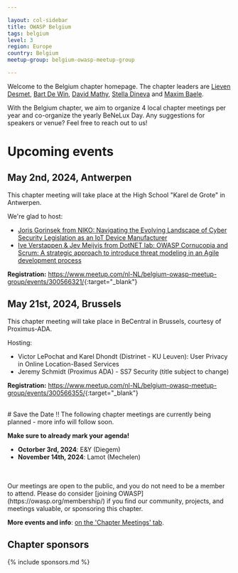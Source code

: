 ```yaml
---

layout: col-sidebar
title: OWASP Belgium
tags: belgium
level: 3
region: Europe
country: Belgium
meetup-group: belgium-owasp-meetup-group

---
```

Welcome to the Belgium chapter homepage. The chapter leaders are
[Lieven Desmet](mailto:lieven.desmet@owasp.org),
[Bart De Win](mailto:bart.dewin@owasp.org),
[David Mathy](mailto:david.mathy@owasp.org),
[Stella Dineva](mailto:stella.dineva@owasp.org) and
[Maxim Baele](mailto:maxim.baele@owasp.org).

With the Belgium chapter, we aim to organize 4 local chapter meetings per year and co-organize the yearly BeNeLux Day. Any suggestions for speakers or venue? Feel free to reach out to us!

# Upcoming events

## May 2nd, 2024, Antwerpen
This chapter meeting will take place at the High School "Karel de Grote" in Antwerpen.

We're glad to host:
* [Joris Gorinsek from NIKO: Navigating the Evolving Landscape of Cyber Security Legislation as an IoT Device Manufacturer](https://owasp.org/www-chapter-belgium/#div-meetings)
* [Ive Verstappen & Jev Meijvis from DotNET lab: OWASP Cornucopia and Scrum: A strategic approach to introduce threat modeling in an Agile development process](https://owasp.org/www-chapter-belgium/#div-meetings)

**Registration:** <https://www.meetup.com/nl-NL/belgium-owasp-meetup-group/events/300566321/>{:target="_blank"}

## May 21st, 2024, Brussels
This chapter meeting will take place in BeCentral in Brussels, courtesy of Proximus-ADA.

Hosting:
* Victor LePochat and Karel Dhondt (Distrinet - KU Leuven): User Privacy in Online Location-Based Services
* Jeremy Schmidt (Proximus ADA) - SS7 Security (title subject to change)

**Registration:** <https://www.meetup.com/nl-NL/belgium-owasp-meetup-group/events/300566355/>{:target="_blank"}

<br/>
# Save the Date !! 
The following chapter meetings are currently being planned - more info will follow soon.

**Make sure to already mark your agenda!**

* **Octorber 3rd, 2024**: E&Y (Diegem) 
* **November 14th, 2024**: Lamot (Mechelen)
<br/>
<br/>
Our meetings are open to the public, and you do not need to be a member to attend. Please do consider [joining OWASP](https://owasp.org/membership/) if you find our community, projects, and meetings valuable, or sponsoring this chapter.

**More events and info**: [on the 'Chapter Meetings' tab](https://owasp.org/www-chapter-belgium/#div-meetings).

## Chapter sponsors
{% include sponsors.md %}
